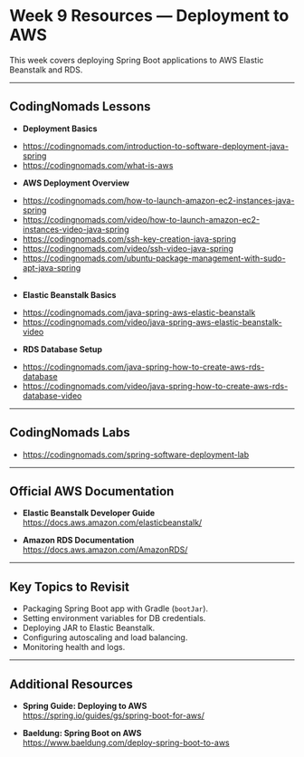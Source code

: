# Week 9 Resources — Deployment to AWS

This week covers deploying Spring Boot applications to AWS Elastic Beanstalk and RDS.

---

## CodingNomads Lessons

- **Deployment Basics**
* https://codingnomads.com/introduction-to-software-deployment-java-spring
* https://codingnomads.com/what-is-aws

- **AWS Deployment Overview**  
* https://codingnomads.com/how-to-launch-amazon-ec2-instances-java-spring
* https://codingnomads.com/video/how-to-launch-amazon-ec2-instances-video-java-spring
* https://codingnomads.com/ssh-key-creation-java-spring
* https://codingnomads.com/video/ssh-video-java-spring
* https://codingnomads.com/ubuntu-package-management-with-sudo-apt-java-spring
* 

- **Elastic Beanstalk Basics**  
* https://codingnomads.com/java-spring-aws-elastic-beanstalk
* https://codingnomads.com/video/java-spring-aws-elastic-beanstalk-video

- **RDS Database Setup**  
* https://codingnomads.com/java-spring-how-to-create-aws-rds-database
* https://codingnomads.com/video/java-spring-how-to-create-aws-rds-database-video

---

## CodingNomads Labs

* https://codingnomads.com/spring-software-deployment-lab

---

## Official AWS Documentation

- **Elastic Beanstalk Developer Guide**  
  https://docs.aws.amazon.com/elasticbeanstalk/

- **Amazon RDS Documentation**  
  https://docs.aws.amazon.com/AmazonRDS/

---

## Key Topics to Revisit

- Packaging Spring Boot app with Gradle (`bootJar`).  
- Setting environment variables for DB credentials.  
- Deploying JAR to Elastic Beanstalk.  
- Configuring autoscaling and load balancing.  
- Monitoring health and logs.  

---

## Additional Resources

- **Spring Guide: Deploying to AWS**  
  https://spring.io/guides/gs/spring-boot-for-aws/

- **Baeldung: Spring Boot on AWS**  
  https://www.baeldung.com/deploy-spring-boot-to-aws
